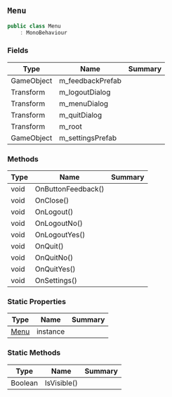 ## `Menu`

```csharp
public class Menu
    : MonoBehaviour
```

### Fields

| Type | Name | Summary | 
| --- | --- | --- | 
| GameObject | m_feedbackPrefab |  | 
| Transform | m_logoutDialog |  | 
| Transform | m_menuDialog |  | 
| Transform | m_quitDialog |  | 
| Transform | m_root |  | 
| GameObject | m_settingsPrefab |  | 


### Methods

| Type | Name | Summary | 
| --- | --- | --- | 
| void | OnButtonFeedback() |  | 
| void | OnClose() |  | 
| void | OnLogout() |  | 
| void | OnLogoutNo() |  | 
| void | OnLogoutYes() |  | 
| void | OnQuit() |  | 
| void | OnQuitNo() |  | 
| void | OnQuitYes() |  | 
| void | OnSettings() |  | 


### Static Properties

| Type | Name | Summary | 
| --- | --- | --- | 
| [Menu](./Menu.md) | instance |  | 


### Static Methods

| Type | Name | Summary | 
| --- | --- | --- | 
| Boolean | IsVisible() |  | 


